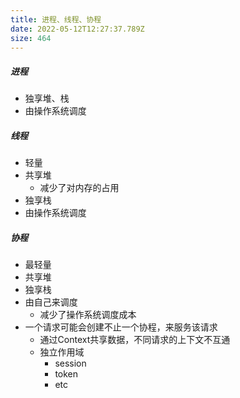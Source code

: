 ```yaml
---
title: 进程、线程、协程
date: 2022-05-12T12:27:37.789Z
size: 464
---
```

##### 进程

- 独享堆、栈
- 由操作系统调度

##### 线程

- 轻量
- 共享堆
  - 减少了对内存的占用
- 独享栈
- 由操作系统调度

##### 协程

- 最轻量
- 共享堆
- 独享栈
- 由自己来调度
  - 减少了操作系统调度成本
- 一个请求可能会创建不止一个协程，来服务该请求
  - 通过Context共享数据，不同请求的上下文不互通
  - 独立作用域
    - session
    - token
    - etc



